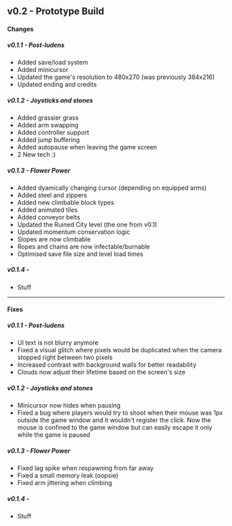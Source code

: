 ## v0.2 - Prototype Build

#### Changes

##### v0.1.1 - Post-ludens
- Added save/load system
- Added minicursor
- Updated the game's resolution to 480x270 (was previously 384x216)
- Updated ending and credits

##### v0.1.2 - Joysticks and stones
- Added grassier grass
- Added arm swapping
- Added controller support
- Added jump buffering
- Added autopause when leaving the game screen
- 2 New tech :)

##### v0.1.3 - Flower Power
- Added dyamically changing cursor (depending on equipped arms)
- Added steel and zippers
- Added new climbable block types
- Added animated tiles
- Added conveyor belts
- Updated the Ruined City level (the one from v0.1)
- Updated momentum conservation logic
- Slopes are now climbable
- Ropes and chains are now infectable/burnable
- Optimised save file size and level load times


##### v0.1.4 - 
- Stuff

---
#### Fixes

##### v0.1.1 - Post-ludens
- UI text is not blurry anymore
- Fixed a visual glitch where pixels would be duplicated when the camera stopped right between two pixels
- Increased contrast with background walls for better readability
- Clouds now adjust their lifetime based on the screen's size

##### v0.1.2 - Joysticks and stones
- Minicursor now hides when pausing
- Fixed a bug where players would try to shoot when their mouse was 1px outside the game window and it wouldn't register the click. Now the mouse is confined to the game window but can easily escape it only while the game is paused

##### v0.1.3 - Flower Power
- Fixed lag spike when respawning from far away
- Fixed a small memory leak (oopsie)
- Fixed arm jittering when climbing

##### v0.1.4 - 
- Stuff







